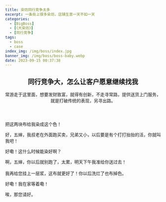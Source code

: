 ```yaml
---
title: 染坊同行竞争太多
excerpt: 一条街上很多染坊，店铺生意一天不如一天
categories:
  - [BigBoss]
  - [《大染坊》]
  - [同行竞争]
tags:
  - boss
  - case
index_img: /img/boss/index.jpg
banner_img: /img/boss/boss-baby.webp
date: 2023-09-15 00:37:38
---
```


<article class="the-dialogue">
	<header>
    <h2>
      同行竞争大，怎么让客户愿意继续找我
    </h2>
    <div class="note note-success">
      常游走于这里面，想要发财致富，就得有创新，不走寻常路，提供送货上门服务，就是打破传统的表现，另寻出路。
    </div>
  </header>
  <div class="responder" title="五婶">
    <p>
      把这两块布给我染成这个色！
    </p>
  </div>
  <div class="sender" title="小六子">
    <p>
    好，五婶，我叔老在外面跑买卖，兄弟又小，以后要是有个打打抬抬的活，你就叫我吧！
    </p>
  </div>
  <div class="responder" title="五婶">
    <p>
      好嘞！这什么时候能染好啊？
    </p>
  </div>
  <div class="sender" title="小六子">
    <p>
    啊，五婶，你以后就别跑了，太累，明天下午我准给你送过去！<br><br>
    我再给您挂上一层浆，这布就更好了！你以后洗烂了也布掉色。
    </p>
  </div>
  <div class="responder" title="五婶">
    <p>
      好嘞！我在家等着嘞！
    </p>
  </div>
  <div class="sender" title="小六子">
    <p>
    唉，那您请好。
    </p>
  </div>
</article>